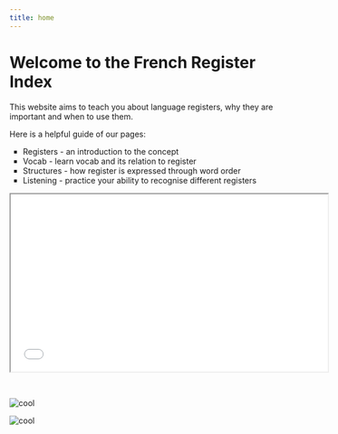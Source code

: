 ```yaml
---
title: home
---
```


<h1>Welcome to the French Register Index</h1>
<p>This website aims to teach you about language registers, why they are important and when to use them.</p>

<p>Here is a helpful guide of our pages:</p>
<ul style="list-style-type: square;">
<li>Registers - an introduction to the concept</li>
<li>Vocab - learn vocab and its relation to register</li>
<li>Structures - how register is expressed through word order</li>
<li>Listening - practice your ability to recognise different registers</li>
</ul>

<p><iframe src="//www.youtube.com/embed/M4-vAGKjeKk" width="560" height="314" allowfullscreen="allowfullscreen"></iframe></p>
<p>&nbsp;</p>
<p><img src="https://html-online.com/editor/tiny4_9_11/plugins/emoticons/img/smiley-cool.gif" alt="cool" /></p>
<p><img src="https://html-online.com/editor/tiny4_9_11/plugins/emoticons/img/smiley-cool.gif" alt="cool" /></p>
